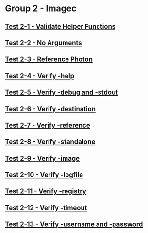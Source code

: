 Group 2 - Imagec
=======


[Test 2-1 - Validate Helper Functions](2-1-Validate-Helper-Functions.md)
-
[Test 2-2 - No Arguments](2-2-No-Arguments.md)
-
[Test 2-3 - Reference Photon](2-3-Reference-Photon.md)
-
[Test 2-4 - Verify -help](2-4-Verify-Help.md)
-
[Test 2-5 - Verify -debug and -stdout](2-5-Verify-Debug-And-Stdout.md)
-
[Test 2-6 - Verify -destination](2-6-Verify-Destination.md)
-
[Test 2-7 - Verify -reference](2-7-Verify-Reference.md)
-
[Test 2-8 - Verify -standalone](2-8-Verify-Standalone.md)
-
[Test 2-9 - Verify -image](2-9-Verify-Image.md)
-
[Test 2-10 - Verify -logfile](2-10-Verify-Logfile.md)
-
[Test 2-11 - Verify -registry](2-11-Verify-Registry.md)
-
[Test 2-12 - Verify -timeout](2-12-Verify-Timeout.md)
-
[Test 2-13 - Verify -username and -password](2-13-Verify-Username-And-Password.md)
-
